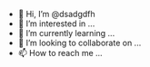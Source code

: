- 👋 Hi, I’m @dsadgdfh
- 👀 I’m interested in ...
- 🌱 I’m currently learning ...
- 💞️ I’m looking to collaborate on ...
- 📫 How to reach me ...

<!---
dsadgdfh/dsadgdfh is a ✨ special ✨ repository because its `README.md` (this file) appears on your GitHub profile.
You can click the Preview link to take a look at your changes.
--->

